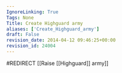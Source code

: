 ```yaml
---
IgnoreLinking: True
Tags: None
Title: Create Highguard army
aliases: ['Create_Highguard_army']
draft: False
revision_date: 2014-04-12 09:46:25+00:00
revision_id: 24004
---
```


#REDIRECT [[Raise [[Highguard]] army]]